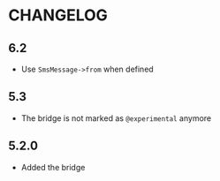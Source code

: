 CHANGELOG
=========

6.2
---

 * Use `SmsMessage->from` when defined

5.3
---

 * The bridge is not marked as `@experimental` anymore

5.2.0
-----

 * Added the bridge
